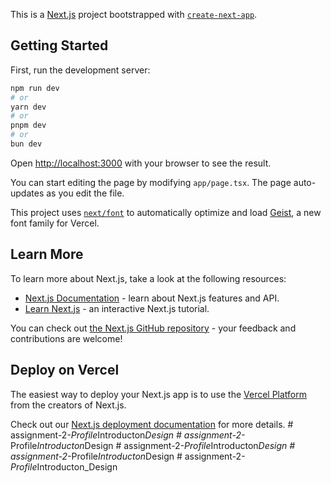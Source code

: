 This is a [Next.js](https://nextjs.org) project bootstrapped with [`create-next-app`](https://nextjs.org/docs/app/api-reference/cli/create-next-app).

## Getting Started

First, run the development server:

```bash
npm run dev
# or
yarn dev
# or
pnpm dev
# or
bun dev
```

Open [http://localhost:3000](http://localhost:3000) with your browser to see the result.

You can start editing the page by modifying `app/page.tsx`. The page auto-updates as you edit the file.

This project uses [`next/font`](https://nextjs.org/docs/app/building-your-application/optimizing/fonts) to automatically optimize and load [Geist](https://vercel.com/font), a new font family for Vercel.

## Learn More

To learn more about Next.js, take a look at the following resources:

- [Next.js Documentation](https://nextjs.org/docs) - learn about Next.js features and API.
- [Learn Next.js](https://nextjs.org/learn) - an interactive Next.js tutorial.

You can check out [the Next.js GitHub repository](https://github.com/vercel/next.js) - your feedback and contributions are welcome!

## Deploy on Vercel

The easiest way to deploy your Next.js app is to use the [Vercel Platform](https://vercel.com/new?utm_medium=default-template&filter=next.js&utm_source=create-next-app&utm_campaign=create-next-app-readme) from the creators of Next.js.

Check out our [Next.js deployment documentation](https://nextjs.org/docs/app/building-your-application/deploying) for more details.
#   a s s i g n m e n t - 2 - _ P r o f i l e _ I n t r o d u c t o n _ D e s i g n  
 #   a s s i g n m e n t - 2 - _ P r o f i l e _ I n t r o d u c t o n _ D e s i g n  
 #   a s s i g n m e n t - 2 - _ P r o f i l e _ I n t r o d u c t o n _ D e s i g n  
 #   a s s i g n m e n t - 2 - _ P r o f i l e _ I n t r o d u c t o n _ D e s i g n  
 #   a s s i g n m e n t - 2 - _ P r o f i l e _ I n t r o d u c t o n _ D e s i g n  
 